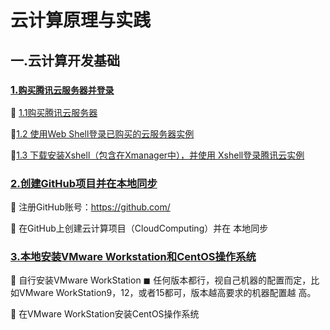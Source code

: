 # **云计算原理与实践**

## 一.云计算开发基础

### [1.<u>`购买腾讯云服务器并登录`</u>](./Experiment1/1.md)



 [1.1购买腾讯云服务器]()  

[1.2 使用Web Shell登录已购买的云服务器实例]() 

[1.3 下载安装Xshell（包含在Xmanager中），并使用 Xshell登录腾讯云实例]()



### [2.创建GitHub项目并在本地同步](./Experiment1/2.md)

 注册GitHub账号：https://github.com/ 

 在GitHub上创建云计算项目（CloudComputing）并在 本地同步 



### [3.本地安装VMware Workstation和CentOS操作系统](./Experiment1/3.md)

 自行安装VMware WorkStation ◼ 任何版本都行，视自己机器的配置而定，比如VMware WorkStation9，12，或者15都可，版本越高要求的机器配置越 高。 

 在VMware WorkStation安装CentOS操作系统 